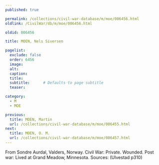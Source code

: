 ```yaml
---
published: true

permalink: /collections/civil-war-database/m/moe/006456.html
oldlink: /CivilWar/db/m/moe/006456.html

oldid: 006456

title: MOEN, Nels Siversen

pagelist:
  exclude: false
  order: 6456
  image: 
  alt:
  caption:
  title:
  subtitle:      # Defaults to page subtitle
  teaser:

category: 
  - M 
  - MOE

previous:
  title: MOEN, Martin
  url: /collections/civil-war-database/m/moe/006455.html  
next:
  title: MOEN, O. M.
  url: /collections/civil-war-database/m/moe/006457.html   
---
```

From Sondre Aurdal, Valders, Norway. Civil War: Private. Wounded. Post war: Lived at Grand Meadow, Minnesota. Sources: (Ulvestad p310)